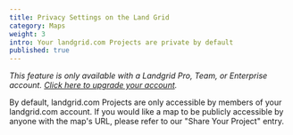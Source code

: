 ```yaml
---
title: Privacy Settings on the Land Grid
category: Maps
weight: 3
intro: Your landgrid.com Projects are private by default
published: true
---
```

_This feature is only available with a Landgrid Pro, Team, or Enterprise account. [Click here to upgrade your account](https://thelandgrid.com/plans)._

By default, landgrid.com Projects are only accessible by members of your landgrid.com account. If you would like a map to be publicly accessible by anyone with the map's URL, please refer to our "Share Your Project" entry.
